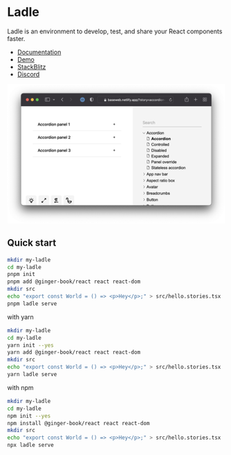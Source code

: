 # Ladle

Ladle is an environment to develop, test, and share your React components faster.

- [Documentation](https://www.ladle.dev)
- [Demo](https://baseweb.design/ladle)
- [StackBlitz](https://ladle.dev/new)
- [Discord](https://discord.gg/H6FSHjyW7e)

![Ladle BaseWeb](https://raw.githubusercontent.com/ginger-society/ginger-book/main/packages/website/static/img/ladle-baseweb.png)

## Quick start

```bash
mkdir my-ladle
cd my-ladle
pnpm init
pnpm add @ginger-book/react react react-dom
mkdir src
echo "export const World = () => <p>Hey</p>;" > src/hello.stories.tsx
pnpm ladle serve
```

with yarn

```bash
mkdir my-ladle
cd my-ladle
yarn init --yes
yarn add @ginger-book/react react react-dom
mkdir src
echo "export const World = () => <p>Hey</p>;" > src/hello.stories.tsx
yarn ladle serve
```

with npm

```bash
mkdir my-ladle
cd my-ladle
npm init --yes
npm install @ginger-book/react react react-dom
mkdir src
echo "export const World = () => <p>Hey</p>;" > src/hello.stories.tsx
npx ladle serve
```
